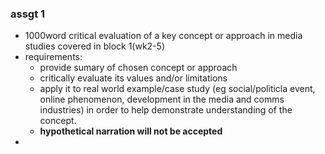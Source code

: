 ### assgt 1
* 1000word critical evaluation of a key concept or approach in media studies covered in block 1(wk2-5)
* requirements:
	* provide sumary of chosen  concept or approach
	* critically evaluate its values and/or limitations
	* apply it to real world example/case study (eg social/politicla event, online phenomenon, development in the media and comms industries) in order to help demonstrate understanding of the concept. 
	* **hypothetical narration will not be accepted**
* 